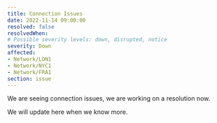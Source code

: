 ```yaml
---
title: Connection Issues
date: 2022-11-14 09:00:00
resolved: false
resolvedWhen: 
# Possible severity levels: down, disrupted, notice
severity: Down
affected: 
- Network/LON1
- Network/NYC1
- Network/FRA1
section: issue
---
```

We are seeing connection issues, we are working on a resolution now.

We will update here when we know more.
